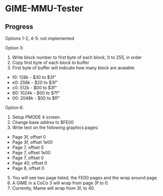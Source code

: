 # GIME-MMU-Tester

## Progress

Options 1-2, 4-5: not implemented

Option 3:
1. Write block number to first byte of each block, 0 to 255, in order
2. Copy first byte of each block to buffer
3. First byte of buffer will indicate how many block are avaiable
 - f0:  128k - $30 to $3f"
 - e0:  256k - $20 to $3f"
 - c0:  512k - $00 to $3f"
 - 80: 1024k - $00 to $7f"
 - 00: 2048k - $00 to $ff"


Option 6:
1. Setup PMODE 4 screen.
2. Change base addres to $FE00
3. Write text on the following graphics pages:
 - Page 3f, offset 0
 - Page 3f, offset 1e00
 - Page 7, offset 0
 - Page 7, offset 1e00
 - Page 7, offset 0
 - Page 40, offset 0
 - Page 8, offset 0
5. You will see two page listed, the FE00 pages and the wrap around page.
6. A GIME in a CoCo 3 will wrap from page 3f to 0.
7. Currently, Mame will wrap from 3f, to 40.



